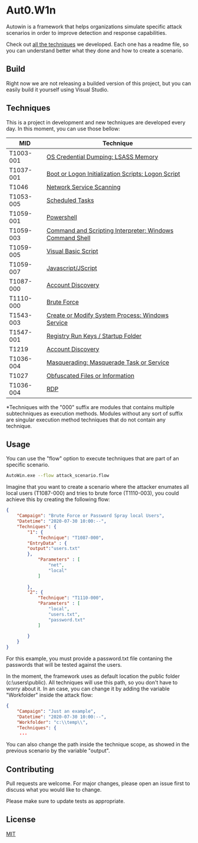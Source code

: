 # Aut0.W1n


Autowin is a framework that helps organizations simulate specific attack scenarios in order to improve detection and response capabilities.

Check out [all the techniques](https://github.com/Reduati/AutoWin/tree/master/Techniques) we developed. Each one has a readme file, so you can understand better what they done and how to create a scenario.
## Build

Right now we are not releasing a builded version of this project, but you can easily build it yourself using Visual Studio.

## Techniques

This is a project in development and new techniques are developed every day. In this moment, you can use those bellow:

| MID | Technique |
| ----|----|
|T1003-001|[OS Credential Dumping: LSASS Memory](https://github.com/Reduati/AutoWin/tree/master/Techniques/T1003-001)|
|T1037-001|[Boot or Logon Initialization Scripts: Logon Script](https://github.com/Reduati/AutoWin/tree/master/Techniques/T1037-001)|
|T1046|[Network Service Scanning](https://github.com/Reduati/AutoWin/tree/master/Techniques/T1046)|
|T1053-005|[Scheduled Tasks](https://github.com/Reduati/AutoWin/tree/master/Techniques/T1053-005)|
|T1059-001|[Powershell](https://github.com/Reduati/AutoWin/tree/master/Techniques/T1059-001)|
|T1059-003|[Command and Scripting Interpreter: Windows Command Shell](https://github.com/Reduati/AutoWin/tree/master/Techniques/T1059-003)|
|T1059-005|[Visual Basic Script](https://github.com/Reduati/AutoWin/tree/master/Techniques/T1059-005)|
|T1059-007|[Javascript/JScript](https://github.com/Reduati/AutoWin/tree/master/Techniques/T1059-007)|
|T1087-000|[Account Discovery](https://github.com/Reduati/AutoWin/tree/master/Techniques/T1087-000)|
|T1110-000|[Brute Force](https://github.com/Reduati/AutoWin/tree/master/Techniques/T1110-000)|
|T1543-003|[Create or Modify System Process: Windows Service](https://github.com/Reduati/AutoWin/tree/master/Techniques/T1543-003)|
|T1547-001|[Registry Run Keys / Startup Folder](https://github.com/Reduati/AutoWin/tree/master/Techniques/T1547-001)|
|T1219|[Account Discovery](https://github.com/Reduati/AutoWin/tree/master/Techniques/T1087-000)|
|T1036-004|[Masquerading: Masquerade Task or Service](https://github.com/Reduati/AutoWin/tree/master/Techniques/T1036-004)|
|T1027|[Obfuscated Files or Information](https://github.com/Reduati/AutoWin/tree/master/Techniques/T1027)|
|T1036-004|[RDP](https://github.com/Reduati/AutoWin/tree/master/Techniques/T1036-004)|

\*Techniques with the "000" suffix are modules that contains multiple subtechniques as execution methods. Modules without any sort of suffix are singular execution method techniques that do not contain any technique.

## Usage

You can use the "flow" option to execute techniques that are part of an specific scenario.

```bash
AutoWin.exe --flow attack_scenario.flow
```
Imagine that you want to create a scenario where the attacker enumates all local users (T1087-000) and tries to brute force (T1110-003), you could achieve this by creating the following flow:

```json
{
    "Campaign": "Brute Force or Password Spray local Users",
    "Datetime": "2020-07-30 10:00:--",
    "Techniques": {
        "1": {
            "Technique": "T1087-000",
	    "EntryData" : {
		"output":"users.txt"
	    },
            "Parameters" : [
                "net",
		        "local"
            ]
           
        },
        "2": {
            "Technique": "T1110-000",
            "Parameters" : [
                "local",
                "users.txt",
                "password.txt"
            ]
           
        }
    }
}

```

For this example, you must provide a password.txt file contaning the passwords that will be tested against the users. 

In the moment, the framework uses as default location the public folder (c:\users\public). All techniques will use this path, so you don't have to worry about it. In an case, you can change it by adding the variable "Workfolder"
 inside the attack flow:

```json
{
    "Campaign": "Just an example",
    "Datetime": "2020-07-30 10:00:--",
    "Workfolder": "c:\\temp\\",
    "Techniques": {
     ...
```

You can also change the path inside the technique scope, as showed in the previous scenario by the variable "output".

## Contributing
Pull requests are welcome. For major changes, please open an issue first to discuss what you would like to change.

Please make sure to update tests as appropriate.

## License
[MIT](https://choosealicense.com/licenses/mit/)